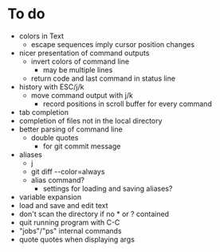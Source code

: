 To do
=====
- colors in Text
  - escape sequences imply cursor position changes
- nicer presentation of command outputs
  - invert colors of command line
    - may be multiple lines
  - return code and last command in status line
- history with ESC/j/k
  - move command output with j/k
    - record positions in scroll buffer for every command
- tab completion
- completion of files not in the local directory
- better parsing of command line
  - double quotes
    - for git commit message
- aliases
  - j
  - git diff --color=always
  - alias command?
    - settings for loading and saving aliases?
- variable expansion
- load and save and edit text
- don't scan the directory if no * or ? contained
- quit running program with C-C
- "jobs"/"ps" internal commands
- quote quotes when displaying args

